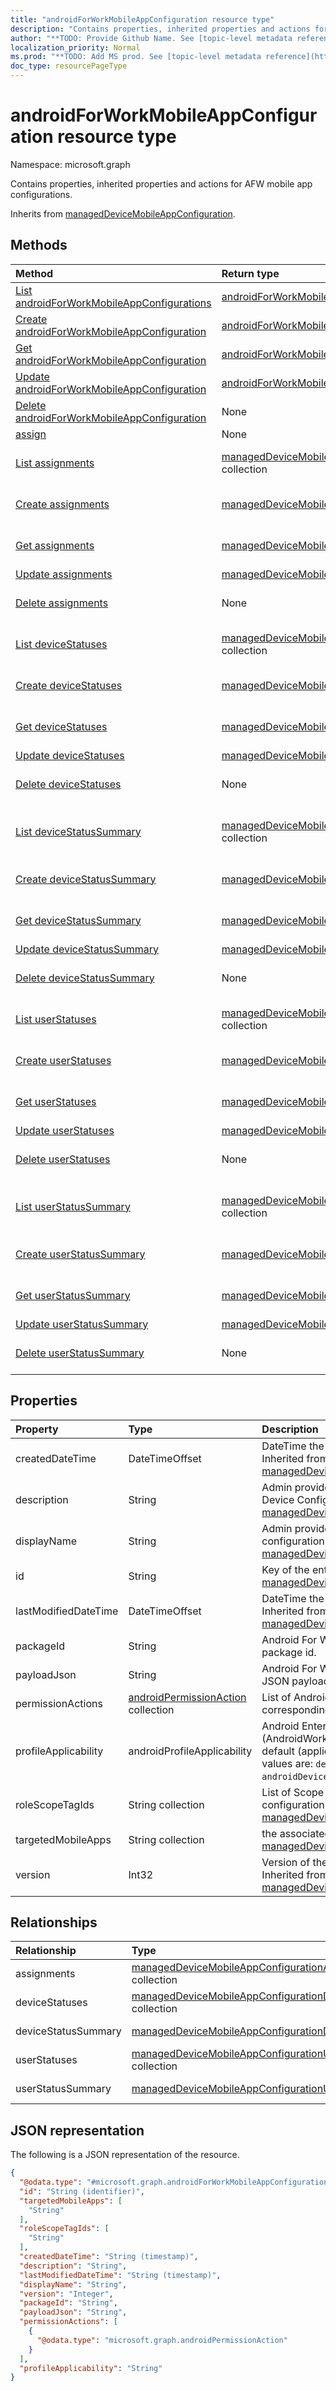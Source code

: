 ```yaml
---
title: "androidForWorkMobileAppConfiguration resource type"
description: "Contains properties, inherited properties and actions for AFW mobile app configurations."
author: "**TODO: Provide Github Name. See [topic-level metadata reference](https://msgo.azurewebsites.net/add/document/guidelines/metadata.html#topic-level-metadata)**"
localization_priority: Normal
ms.prod: "**TODO: Add MS prod. See [topic-level metadata reference](https://msgo.azurewebsites.net/add/document/guidelines/metadata.html#topic-level-metadata)**"
doc_type: resourcePageType
---
```


# androidForWorkMobileAppConfiguration resource type

Namespace: microsoft.graph

Contains properties, inherited properties and actions for AFW mobile app configurations.


Inherits from [managedDeviceMobileAppConfiguration](../resources/manageddevicemobileappconfiguration.md).

## Methods
|Method|Return type|Description|
|:---|:---|:---|
|[List androidForWorkMobileAppConfigurations](../api/androidforworkmobileappconfiguration-list.md)|[androidForWorkMobileAppConfiguration](../resources/androidforworkmobileappconfiguration.md) collection|Get a list of the [androidForWorkMobileAppConfiguration](../resources/androidforworkmobileappconfiguration.md) objects and their properties.|
|[Create androidForWorkMobileAppConfiguration](../api/androidforworkmobileappconfiguration-create.md)|[androidForWorkMobileAppConfiguration](../resources/androidforworkmobileappconfiguration.md)|Create a new [androidForWorkMobileAppConfiguration](../resources/androidforworkmobileappconfiguration.md) object.|
|[Get androidForWorkMobileAppConfiguration](../api/androidforworkmobileappconfiguration-get.md)|[androidForWorkMobileAppConfiguration](../resources/androidforworkmobileappconfiguration.md)|Read the properties and relationships of an [androidForWorkMobileAppConfiguration](../resources/androidforworkmobileappconfiguration.md) object.|
|[Update androidForWorkMobileAppConfiguration](../api/androidforworkmobileappconfiguration-update.md)|[androidForWorkMobileAppConfiguration](../resources/androidforworkmobileappconfiguration.md)|Update the properties of an [androidForWorkMobileAppConfiguration](../resources/androidforworkmobileappconfiguration.md) object.|
|[Delete androidForWorkMobileAppConfiguration](../api/androidforworkmobileappconfiguration-delete.md)|None|Deletes an [androidForWorkMobileAppConfiguration](../resources/androidforworkmobileappconfiguration.md) object.|
|[assign](../api/androidforworkmobileappconfiguration-assign.md)|None|**TODO: Add Description**|
|[List assignments](../api/androidforworkmobileappconfiguration-list-assignments.md)|[managedDeviceMobileAppConfigurationAssignment](../resources/manageddevicemobileappconfigurationassignment.md) collection|Get the managedDeviceMobileAppConfigurationAssignment resources from the assignments navigation property.|
|[Create assignments](../api/androidforworkmobileappconfiguration-post-assignments.md)|[managedDeviceMobileAppConfigurationAssignment](../resources/manageddevicemobileappconfigurationassignment.md)|Create a new managedDeviceMobileAppConfigurationAssignment object.|
|[Get assignments](../api/androidforworkmobileappconfiguration-get-manageddevicemobileappconfigurationassignment.md)|[managedDeviceMobileAppConfigurationAssignment](../resources/manageddevicemobileappconfigurationassignment.md)|Read the properties and relationships of a [managedDeviceMobileAppConfigurationAssignment](../resources/manageddevicemobileappconfigurationassignment.md) object.|
|[Update assignments](../api/androidforworkmobileappconfiguration-update-assignments.md)|[managedDeviceMobileAppConfigurationAssignment](../resources/manageddevicemobileappconfigurationassignment.md)|Update the properties of an assignments object.|
|[Delete assignments](../api/androidforworkmobileappconfiguration-delete-assignments.md)|None|Delete a [managedDeviceMobileAppConfigurationAssignment](../resources/manageddevicemobileappconfigurationassignment.md) object.|
|[List deviceStatuses](../api/androidforworkmobileappconfiguration-list-devicestatuses.md)|[managedDeviceMobileAppConfigurationDeviceStatus](../resources/manageddevicemobileappconfigurationdevicestatus.md) collection|Get the managedDeviceMobileAppConfigurationDeviceStatus resources from the deviceStatuses navigation property.|
|[Create deviceStatuses](../api/androidforworkmobileappconfiguration-post-devicestatuses.md)|[managedDeviceMobileAppConfigurationDeviceStatus](../resources/manageddevicemobileappconfigurationdevicestatus.md)|Create a new managedDeviceMobileAppConfigurationDeviceStatus object.|
|[Get deviceStatuses](../api/androidforworkmobileappconfiguration-get-manageddevicemobileappconfigurationdevicestatus.md)|[managedDeviceMobileAppConfigurationDeviceStatus](../resources/manageddevicemobileappconfigurationdevicestatus.md)|Read the properties and relationships of a [managedDeviceMobileAppConfigurationDeviceStatus](../resources/manageddevicemobileappconfigurationdevicestatus.md) object.|
|[Update deviceStatuses](../api/androidforworkmobileappconfiguration-update-devicestatuses.md)|[managedDeviceMobileAppConfigurationDeviceStatus](../resources/manageddevicemobileappconfigurationdevicestatus.md)|Update the properties of a deviceStatuses object.|
|[Delete deviceStatuses](../api/androidforworkmobileappconfiguration-delete-devicestatuses.md)|None|Delete a [managedDeviceMobileAppConfigurationDeviceStatus](../resources/manageddevicemobileappconfigurationdevicestatus.md) object.|
|[List deviceStatusSummary](../api/androidforworkmobileappconfiguration-list-devicestatussummary.md)|[managedDeviceMobileAppConfigurationDeviceSummary](../resources/manageddevicemobileappconfigurationdevicesummary.md) collection|Get the managedDeviceMobileAppConfigurationDeviceSummary resources from the deviceStatusSummary navigation property.|
|[Create deviceStatusSummary](../api/androidforworkmobileappconfiguration-post-devicestatussummary.md)|[managedDeviceMobileAppConfigurationDeviceSummary](../resources/manageddevicemobileappconfigurationdevicesummary.md)|Create a new managedDeviceMobileAppConfigurationDeviceSummary object.|
|[Get deviceStatusSummary](../api/androidforworkmobileappconfiguration-get-manageddevicemobileappconfigurationdevicesummary.md)|[managedDeviceMobileAppConfigurationDeviceSummary](../resources/manageddevicemobileappconfigurationdevicesummary.md)|Read the properties and relationships of a [managedDeviceMobileAppConfigurationDeviceSummary](../resources/manageddevicemobileappconfigurationdevicesummary.md) object.|
|[Update deviceStatusSummary](../api/androidforworkmobileappconfiguration-update-devicestatussummary.md)|[managedDeviceMobileAppConfigurationDeviceSummary](../resources/manageddevicemobileappconfigurationdevicesummary.md)|Update the properties of a deviceStatusSummary object.|
|[Delete deviceStatusSummary](../api/androidforworkmobileappconfiguration-delete-devicestatussummary.md)|None|Delete a [managedDeviceMobileAppConfigurationDeviceSummary](../resources/manageddevicemobileappconfigurationdevicesummary.md) object.|
|[List userStatuses](../api/androidforworkmobileappconfiguration-list-userstatuses.md)|[managedDeviceMobileAppConfigurationUserStatus](../resources/manageddevicemobileappconfigurationuserstatus.md) collection|Get the managedDeviceMobileAppConfigurationUserStatus resources from the userStatuses navigation property.|
|[Create userStatuses](../api/androidforworkmobileappconfiguration-post-userstatuses.md)|[managedDeviceMobileAppConfigurationUserStatus](../resources/manageddevicemobileappconfigurationuserstatus.md)|Create a new managedDeviceMobileAppConfigurationUserStatus object.|
|[Get userStatuses](../api/androidforworkmobileappconfiguration-get-manageddevicemobileappconfigurationuserstatus.md)|[managedDeviceMobileAppConfigurationUserStatus](../resources/manageddevicemobileappconfigurationuserstatus.md)|Read the properties and relationships of a [managedDeviceMobileAppConfigurationUserStatus](../resources/manageddevicemobileappconfigurationuserstatus.md) object.|
|[Update userStatuses](../api/androidforworkmobileappconfiguration-update-userstatuses.md)|[managedDeviceMobileAppConfigurationUserStatus](../resources/manageddevicemobileappconfigurationuserstatus.md)|Update the properties of a userStatuses object.|
|[Delete userStatuses](../api/androidforworkmobileappconfiguration-delete-userstatuses.md)|None|Delete a [managedDeviceMobileAppConfigurationUserStatus](../resources/manageddevicemobileappconfigurationuserstatus.md) object.|
|[List userStatusSummary](../api/androidforworkmobileappconfiguration-list-userstatussummary.md)|[managedDeviceMobileAppConfigurationUserSummary](../resources/manageddevicemobileappconfigurationusersummary.md) collection|Get the managedDeviceMobileAppConfigurationUserSummary resources from the userStatusSummary navigation property.|
|[Create userStatusSummary](../api/androidforworkmobileappconfiguration-post-userstatussummary.md)|[managedDeviceMobileAppConfigurationUserSummary](../resources/manageddevicemobileappconfigurationusersummary.md)|Create a new managedDeviceMobileAppConfigurationUserSummary object.|
|[Get userStatusSummary](../api/androidforworkmobileappconfiguration-get-manageddevicemobileappconfigurationusersummary.md)|[managedDeviceMobileAppConfigurationUserSummary](../resources/manageddevicemobileappconfigurationusersummary.md)|Read the properties and relationships of a [managedDeviceMobileAppConfigurationUserSummary](../resources/manageddevicemobileappconfigurationusersummary.md) object.|
|[Update userStatusSummary](../api/androidforworkmobileappconfiguration-update-userstatussummary.md)|[managedDeviceMobileAppConfigurationUserSummary](../resources/manageddevicemobileappconfigurationusersummary.md)|Update the properties of a userStatusSummary object.|
|[Delete userStatusSummary](../api/androidforworkmobileappconfiguration-delete-userstatussummary.md)|None|Delete a [managedDeviceMobileAppConfigurationUserSummary](../resources/manageddevicemobileappconfigurationusersummary.md) object.|

## Properties
|Property|Type|Description|
|:---|:---|:---|
|createdDateTime|DateTimeOffset|DateTime the object was created. Inherited from [managedDeviceMobileAppConfiguration](../resources/manageddevicemobileappconfiguration.md)|
|description|String|Admin provided description of the Device Configuration. Inherited from [managedDeviceMobileAppConfiguration](../resources/manageddevicemobileappconfiguration.md)|
|displayName|String|Admin provided name of the device configuration. Inherited from [managedDeviceMobileAppConfiguration](../resources/manageddevicemobileappconfiguration.md)|
|id|String|Key of the entity. Inherited from [managedDeviceMobileAppConfiguration](../resources/manageddevicemobileappconfiguration.md)|
|lastModifiedDateTime|DateTimeOffset|DateTime the object was last modified. Inherited from [managedDeviceMobileAppConfiguration](../resources/manageddevicemobileappconfiguration.md)|
|packageId|String|Android For Work app configuration package id.|
|payloadJson|String|Android For Work app configuration JSON payload.|
|permissionActions|[androidPermissionAction](../resources/androidpermissionaction.md) collection|List of Android app permissions and corresponding permission actions.|
|profileApplicability|androidProfileApplicability|Android Enterprise profile applicability (AndroidWorkProfile, DeviceOwner, or default (applies to both)). Possible values are: `default`, `androidWorkProfile`, `androidDeviceOwner`.|
|roleScopeTagIds|String collection|List of Scope Tags for this App configuration entity. Inherited from [managedDeviceMobileAppConfiguration](../resources/manageddevicemobileappconfiguration.md)|
|targetedMobileApps|String collection|the associated app. Inherited from [managedDeviceMobileAppConfiguration](../resources/manageddevicemobileappconfiguration.md)|
|version|Int32|Version of the device configuration. Inherited from [managedDeviceMobileAppConfiguration](../resources/manageddevicemobileappconfiguration.md)|

## Relationships
|Relationship|Type|Description|
|:---|:---|:---|
|assignments|[managedDeviceMobileAppConfigurationAssignment](../resources/manageddevicemobileappconfigurationassignment.md) collection|**TODO: Add Description** Inherited from [managedDeviceMobileAppConfiguration](../resources/manageddevicemobileappconfiguration.md)|
|deviceStatuses|[managedDeviceMobileAppConfigurationDeviceStatus](../resources/manageddevicemobileappconfigurationdevicestatus.md) collection|**TODO: Add Description** Inherited from [managedDeviceMobileAppConfiguration](../resources/manageddevicemobileappconfiguration.md)|
|deviceStatusSummary|[managedDeviceMobileAppConfigurationDeviceSummary](../resources/manageddevicemobileappconfigurationdevicesummary.md)|**TODO: Add Description** Inherited from [managedDeviceMobileAppConfiguration](../resources/manageddevicemobileappconfiguration.md)|
|userStatuses|[managedDeviceMobileAppConfigurationUserStatus](../resources/manageddevicemobileappconfigurationuserstatus.md) collection|**TODO: Add Description** Inherited from [managedDeviceMobileAppConfiguration](../resources/manageddevicemobileappconfiguration.md)|
|userStatusSummary|[managedDeviceMobileAppConfigurationUserSummary](../resources/manageddevicemobileappconfigurationusersummary.md)|**TODO: Add Description** Inherited from [managedDeviceMobileAppConfiguration](../resources/manageddevicemobileappconfiguration.md)|

## JSON representation
The following is a JSON representation of the resource.
<!-- {
  "blockType": "resource",
  "keyProperty": "id",
  "@odata.type": "microsoft.graph.androidForWorkMobileAppConfiguration",
  "baseType": "microsoft.management.services.api.managedDeviceMobileAppConfiguration",
  "openType": false
}
-->
``` json
{
  "@odata.type": "#microsoft.graph.androidForWorkMobileAppConfiguration",
  "id": "String (identifier)",
  "targetedMobileApps": [
    "String"
  ],
  "roleScopeTagIds": [
    "String"
  ],
  "createdDateTime": "String (timestamp)",
  "description": "String",
  "lastModifiedDateTime": "String (timestamp)",
  "displayName": "String",
  "version": "Integer",
  "packageId": "String",
  "payloadJson": "String",
  "permissionActions": [
    {
      "@odata.type": "microsoft.graph.androidPermissionAction"
    }
  ],
  "profileApplicability": "String"
}
```

